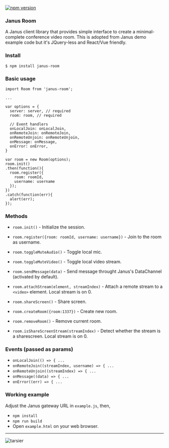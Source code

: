 [![npm version](https://badge.fury.io/js/janus-room.png)](https://badge.fury.io/js/janus-room)

### Janus Room

A Janus client library that provides simple interface to create a minimal-complete conference video room. This is adopted from Janus demo example code but it's JQuery-less and React/Vue friendly.

### Install

```
$ npm install janus-room
```

### Basic usage

```
import Room from 'janus-room';

...

var options = {
  server: server, // required
  room: room, // required

  // Event handlers
  onLocalJoin: onLocalJoin,
  onRemoteJoin: onRemoteJoin,
  onRemoteUnjoin: onRemoteUnjoin,
  onMessage: onMessage,
  onError: onError,
}

var room = new Room(options);
room.init()
.then(function(){
  room.register({
    room: roomId,
    username: username
  });
})
.catch(function(err){
  alert(err);
});
```

### Methods

- `room.init()` - Initialize the session.

- `room.register({room: roomId, username: username})` - Join to the room as username.
- `room.toggleMuteAudio()` - Toggle local mic.
- `room.toggleMuteVideo()` - Toggle local video stream.
- `room.sendMessage(data)` - Send message throught Janus's DataChannel (activated by default).
- `room.attachStream(element, streamIndex)` - Attach a remote stream to a `<video>` element. Local stream is on 0.
- `room.shareScreen()` - Share screen.
- `room.createRoom({room:1337})` - Create new room.
- `room.removeRoom()` - Remove current room.
- `room.isShareScreenStream(streamIndex)` - Detect whether the stream is a sharescreen. Local stream is on 0.

### Events (passed as params)

- `onLocalJoin(() => { ...`
- `onRemoteJoin((streamIndex, username) => { ...`
- `onRemoteUnjoin((streamIndex) => { ...`
- `onMessage((data) => { ...`
- `onError((err) => { ...`

### Working example

Adjust the Janus gateway URL in `example.js`, then,

- `npm install`
- `npm run build`
- Open `example.html` on your web browser.

-----

![tarsier](https://user-images.githubusercontent.com/2534060/47661055-e06e4580-dbca-11e8-96f4-30dcdcb14c81.png)

